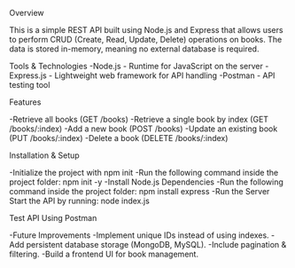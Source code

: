 Overview

This is a simple REST API built using Node.js and Express that allows users to perform CRUD (Create, Read, Update, Delete) operations on books. The data is stored in-memory, meaning no external database is required.

Tools & Technologies
-Node.js - Runtime for JavaScript on the server
-Express.js - Lightweight web framework for API handling
-Postman - API testing tool

Features

-Retrieve all books (GET /books)
-Retrieve a single book by index (GET /books/:index)
-Add a new book (POST /books)
-Update an existing book (PUT /books/:index)
-Delete a book (DELETE /books/:index)

Installation & Setup

-Initialize the project with npm init
-Run the following command inside the project folder: npm init -y
-Install Node.js Dependencies 
-Run the following command inside the project folder: npm install express
-Run the Server Start the API by running: node index.js

Test API Using Postman

-Future Improvements
-Implement unique IDs instead of using indexes.
-Add persistent database storage (MongoDB, MySQL).
-Include pagination & filtering.
-Build a frontend UI for book management.
